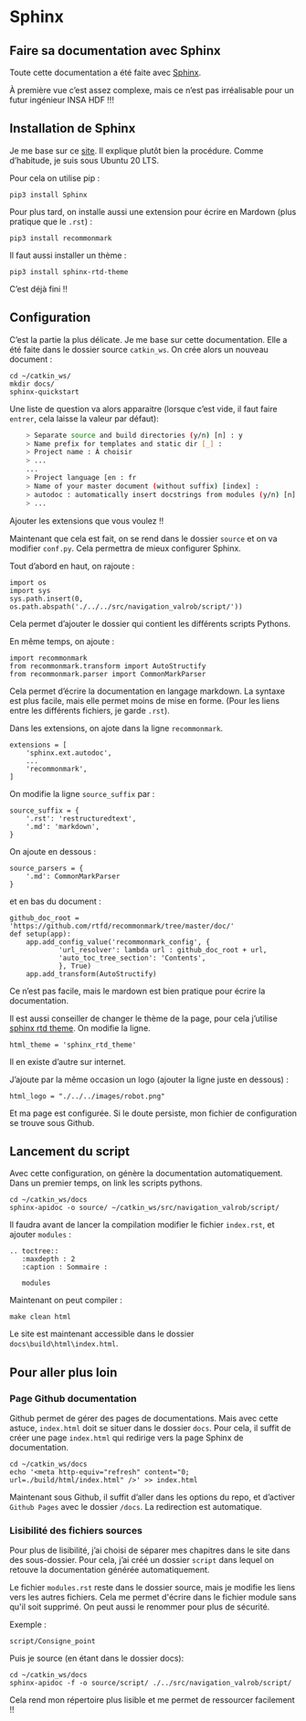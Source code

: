 # Sphinx



## Faire sa documentation avec Sphinx
Toute cette documentation a été faite avec [Sphinx](https://www.sphinx-doc.org/en/master/). 

À première vue c’est assez complexe, mais ce n’est pas irréalisable pour un futur ingénieur INSA HDF !!!

## Installation de Sphinx

Je me base sur ce [site](https://samnicholls.net/2016/06/15/how-to-sphinx-readthedocs/). Il explique plutôt bien la procédure. Comme d’habitude, je suis sous Ubuntu 20 LTS.

Pour cela on utilise pip :

    pip3 install Sphinx

Pour plus tard, on installe aussi une extension pour écrire en Mardown (plus pratique que le `.rst`) :

    pip3 install recommonmark

Il faut aussi installer un thème :

    pip3 install sphinx-rtd-theme


C’est déjà fini !!

## Configuration

C’est la partie la plus délicate. Je me base sur cette documentation. Elle a été faite dans le dossier source `catkin_ws`. On crée alors un nouveau document :

    cd ~/catkin_ws/
    mkdir docs/
    sphinx-quickstart
    
Une liste de question va alors apparaitre (lorsque c’est vide, il faut faire `entrer`, cela laisse la valeur par défaut):
```bash
    > Separate source and build directories (y/n) [n] : y
    > Name prefix for templates and static dir [_] :
    > Project name : À choisir
    > ...
    ...
    > Project language [en : fr
    > Name of your master document (without suffix) [index] :
    > autodoc : automatically insert docstrings from modules (y/n) [n] : y
    > ...
```

Ajouter les extensions que vous voulez !!

Maintenant que cela est fait, on se rend dans le dossier `source` et on va modifier `conf.py`. Cela permettra de mieux configurer Sphinx.

Tout d’abord en haut, on rajoute :

    import os
	import sys
	sys.path.insert(0, os.path.abspath('./../../src/navigation_valrob/script/'))

Cela permet d’ajouter le dossier qui contient les différents scripts Pythons.

En même temps, on ajoute :

    import recommonmark
    from recommonmark.transform import AutoStructify
    from recommonmark.parser import CommonMarkParser

Cela permet d’écrire la documentation en langage markdown. La syntaxe est plus facile, mais elle permet moins de mise en forme. (Pour les liens entre les différents fichiers, je garde `.rst`).

Dans les extensions, on ajote dans la ligne `recommonmark`.

    extensions = [
    	'sphinx.ext.autodoc',
		...    	
		'recommonmark',
    ]


On modifie la ligne `source_suffix` par :

    source_suffix = {
    	'.rst': 'restructuredtext',
    	'.md': 'markdown',
	}

On ajoute en dessous :

    source_parsers = {
        '.md': CommonMarkParser
    }

et en bas du document :

    github_doc_root = 'https://github.com/rtfd/recommonmark/tree/master/doc/'
    def setup(app):
        app.add_config_value('recommonmark_config', {
                'url_resolver': lambda url : github_doc_root + url,
                'auto_toc_tree_section': 'Contents',
                }, True)
        app.add_transform(AutoStructify)

Ce n’est pas facile, mais le mardown est bien pratique pour écrire la documentation.

Il est aussi conseiller de changer le thème de la page, pour cela j’utilise [sphinx rtd theme](https://github.com/readthedocs/sphinx_rtd_theme). On modifie la ligne.

    html_theme = 'sphinx_rtd_theme'

Il en existe d’autre sur internet.

J’ajoute par la même occasion un logo (ajouter la ligne juste en dessous) :

    html_logo = "./../../images/robot.png"

Et ma page est configurée. Si le doute persiste, mon fichier de configuration se trouve sous Github.


## Lancement du script

Avec cette configuration, on génère la documentation automatiquement. Dans un premier temps, on link les scripts pythons. 

	cd ~/catkin_ws/docs
    sphinx-apidoc -o source/ ~/catkin_ws/src/navigation_valrob/script/


Il faudra avant de lancer la compilation modifier le fichier `index.rst`, et ajouter `modules` :

    .. toctree::
	   :maxdepth : 2
	   :caption : Sommaire :

	   modules


Maintenant on peut compiler :

    make clean html


Le site est maintenant accessible dans le dossier `docs\build\html\index.html`.


## Pour aller plus loin

### Page Github documentation

Github permet de gérer des pages de documentations. Mais avec cette astuce, `index.html` doit se situer dans le dossier `docs`. Pour cela, il suffit de créer une page `index.html` qui redirige vers la page Sphinx de documentation.

    cd ~/catkin_ws/docs
    echo '<meta http-equiv="refresh" content="0; url=./build/html/index.html" />' >> index.html

Maintenant sous Github, il suffit d’aller dans les options du repo, et d’activer `Github Pages` avec le dossier `/docs`.
La redirection est automatique.

### Lisibilité des fichiers sources

Pour plus de lisibilité, j’ai choisi de séparer mes chapitres dans le site dans des sous-dossier. Pour cela, j’ai créé un dossier `script` dans lequel on retouve la documentation générée automatiquement. 

Le fichier `modules.rst` reste dans le dossier source, mais je modifie les liens vers les autres fichiers. Cela me permet d'écrire dans le fichier module sans qu'il soit supprimé. On peut aussi le renommer pour plus de sécurité.

Exemple :

    script/Consigne_point

Puis je source (en étant dans le dossier docs):

    cd ~/catkin_ws/docs
    sphinx-apidoc -f -o source/script/ ./../src/navigation_valrob/script/

Cela rend mon répertoire plus lisible et me permet de ressourcer facilement !!
